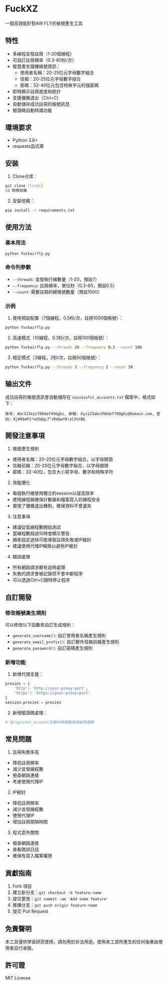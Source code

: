 # FuckXZ

一個高效能針對AIR FLY的帳號產生工具

## 特性

- 多線程並發註冊（1-20個線程）
- 可自訂註冊頻率（0.3-60秒/次）
- 智慧產生隨機帳號資訊：
  - 使用者名稱：20-25位元字母數字組合
  - 信箱：20-25位元字母數字組合
  - 密碼：32-40位元包含特殊字元的強密碼
- 即時顯示註冊進度和統計
- 支援優雅退出（Ctrl+C）
- 自動儲存成功註冊的帳號訊息
- 驗證碼自動辨識功能

## 環境要求

- Python 3.6+
- requests函式庫

## 安装

1. Clone仓库：
```bash
git clone [links]
cd 對應目錄
```

2. 安裝依賴：
```bash
pip install -r requirements.txt
```

## 使用方法

### 基本用法

```bash
python fuckairfly.py
```

### 命令列參數

- `--threads`: 並發執行緒數量（1-20，預設7）
- `--frequency`: 註冊頻率，單位秒（0.3-60，預設0.5）
- `--count`: 需要註冊的總帳號數量（預設1000）

### 示例

1. 使用預設配置（7個線程，0.5秒/次，註冊1000個帳號）：
```bash
python fuckairfly.py
```

2. 高速模式（10線程，0.3秒/次，註冊100個帳號）：
```bash
python fuckairfly.py --threads 10 --frequency 0.3 --count 100
```

3. 穩定模式（3線程，2秒/次，註冊50個帳號）：
```bash
python fuckairfly.py --threads 3 --frequency 2 --count 50
```

## 输出文件

成功註冊的帳號資訊會自動儲存在 `successful_accounts.txt` 檔案中，格式如下：
```
账号: Abc123xyz789def456ghi, 邮箱: Xyz123abc456def789ghi@domain.com, 密码: Kj#9$mP2*nX5@qL7^vR4&wY8!zC3%tB6
```

## 開發注意事項

1. 帳號產生規則
 - 使用者名稱：20-25位元字母數字組合，以字母開頭
 - 信箱前綴：20-25位元字母數字組合，以字母開頭
 - 密碼：32-40位，包含大小寫字母、數字和特殊字符

2. 效能優化
 - 每個執行緒使用獨立的session以提高效率
 - 使用線程鎖確保計數器和檔案寫入的線程安全
 - 實現了優雅退出機制，確保資料不會遺失

3. 注意事項
 - 建議從低線程數開始測試
 - 當線程數超過10時會顯示警告
 - 頻率設定過快可能導致註冊失敗或IP被封
 - 建議使用代理IP輪換以避免IP被封

4. 錯誤處理
 - 所有網路請求都有逾時處理
 - 失敗的請求會被記錄但不會中斷程序
 - 可以透過Ctrl+C隨時停止程序

## 自訂開發

### 修改帳號產生規則

可以修改以下函數來自訂生成規則：
- `generate_username()`: 自訂使用者名稱產生規則
- `generate_email_prefix()`: 自訂郵件信箱前綴產生規則
- `generate_password()`: 自訂密碼產生規則

### 新增功能

1. 新增代理支援：
```python
proxies = {
    'http': 'http://your-proxy:port',
    'https': 'https://your-proxy:port'
}
session.proxies = proxies
```

2. 新增驗證碼處理：
```python
# 在register_account函數中新增驗證碼處理邏輯
```

## 常見問題

1. 註冊失敗率高
 - 降低註冊頻率
 - 減少並發線程數
 - 檢查網路連接
 - 考慮使用代理IP

2. IP被封
 - 降低註冊頻率
 - 減少並發線程數
 - 使用代理IP
 - 增加註冊間隔時間

3. 程式意外關閉
 - 檢查網路連接
 - 查看錯誤日誌
 - 確保有寫入檔案權限

## 貢獻指南

1. Fork 項目
2. 建立新分支：`git checkout -b feature-name`
3. 提交更改：`git commit -am 'Add some feature'`
4. 推播分支：`git push origin feature-name`
5. 提交 Pull Request

## 免責聲明

本工具僅供學習研究使用，請勿用於非法用途。使用本工具所產生的任何後果由使用者自行承擔。

## 許可證

MIT License
